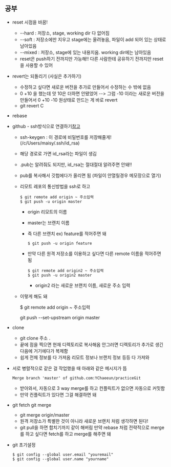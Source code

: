 ## 공부

- reset 시점을 바꿈!

  - --hard : 저장소, stage, working dir 다 없어짐
  - --soft : 저장소에만 지우고 stage에는 올려놓음, 파일이 add 되어 있는 상태로 남아있음
  - --mixed : 저장소, stage에 있는 내용지움. working dir에는 남아있음
  - reset은 push하기 전까지만 가능해!! 다른 사람한테 공유하기 전까지만 reset을 사용할 수 있어

- revert는 되돌리기 (사실은 추가하기)

  - 수정하고 싶다면 새로운 버전을 추가로 만들어서 수정하는 수 밖에 없음
  - 0 +10 을 했는데 앗 10은 더하면 안됐었어 --> 그럼 -10 이라는 새로운 버전을 만들어서 0 +10 -10 원상태로 만드는 게 바로 revert
  - git revert C

- rebase

- github - ssh방식으로 연결하기[참고]([https://git-scm.com/book/ko/v2/Git-%EC%84%9C%EB%B2%84-SSH-%EA%B3%B5%EA%B0%9C%ED%82%A4-%EB%A7%8C%EB%93%A4%EA%B8%B0](https://git-scm.com/book/ko/v2/Git-서버-SSH-공개키-만들기))

  - ssh-keygen : 이 경로에 비밀번호를 저장해줄게! (/c/Users/maisy/.ssh/id_rsa)

  - 해당 경로로 가면 id_rsa라는 파일이 생김

  - .pub는 알려줘도 되지만, id_rsa는 절대절대 알려주면 안돼!! 

  - pub를 복사해서 깃헙에다가 올리면 됨 (파일이 안열릴경우 메모장으로 열기)

  - 리모트 레포의 통신방법을 ssh로 하고

    ```shell
    $ git remote add origin ~ 주소입력
    $ git push -u origin master
    ```

    - origin 리모트의 이름

    - master는 브랜치 이름

    - 즉 다른 브랜치 ex) feature를 적어주면 돼

      ```shell
      $ git push -u origin feature
      ```

    - 만약 다른 원격 저장소를 이용하고 싶다면 다른 remote 이름을 적어주면 됨

      ```shell
      $ git remote add origin2 ~ 주소입력
      $ git push -u origin2 master
      ```

      - origin2 라는 새로운 브랜치 이름, 새로운 주소 입력

  - 이렇게 해도 돼

    $ git remote add origin ~ 주소입력

    git push --set-upstream origin master



- clone

  - git clone 주소 .
  - 끝에 점을 찍으면 현재 디렉토리로 복사해옴 안그러면 디렉토리가 추가로 생긴다음에 거기에다가 복제함
  - 쉽게 전체 정보를 다 가져옴 리모트 정보나 브랜치 정보 등등 다 가져와

- 서로 병렬적으로 같은 걸 작업했을 때 아래와 같은 메시지가 뜸

  ```shell
  Merge branch 'master' of github.com:YChaeeun/practiceGit
  ```

  - 받아와서, 자동으로 3 way merge를 하고 컨플릭트가 없으면 자동으로 커밋함
  - 만약 컨플릭트가 있다면 그걸 해결하면 돼

- git fetch git merge

  - git merge origin/master
  - 원격 저장소가 특별한 것이 아니라 새로운 브랜치 처럼 생각하면 된다!
  - git pull을 하면 합치기까지 같이 해버림 만약 rebase 처럼 전략적으로 merge를 하고 싶다면 fetch를 하고 merge를 해주면 돼



- git 초기설정 

  ```shell
  $ git config --global user.email "youremail"
  $ git config --global user.name "yourname"
  ```

  